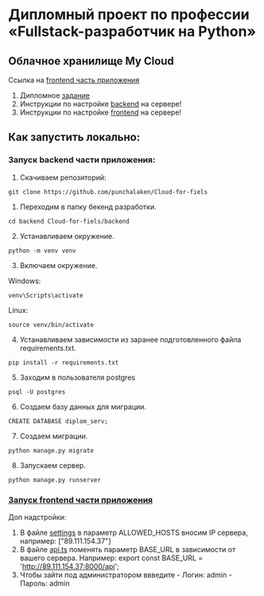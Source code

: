 # Дипломный проект по профессии «Fullstack-разработчик на Python»

## Облачное хранилище My Cloud

Ссылка на [frontend часть приложения](https://github.com/punchalaken/frontend-for-clouds/tree/main)


1. Дипломное [задание](/_README.md)
2. Инструкции по настройке [backend](/backend/README.md) на сервере!
3. Инструкции по настройке [frontend](https://github.com/punchalaken/frontend-for-clouds/blob/main/README.md) на сервере!

## Как запустить локально: 

### Запуск backend части приложения: 

1. Скачиваем репозиторий:
```
git clone https://github.com/punchalaken/Cloud-for-fiels
```

1. Переходим в папку бекенд разработки.
```
cd backend Cloud-for-fiels/backend
```

2. Устанавливаем окружение.
```
python -m venv venv

```

3. Включаем окружение.

Windows:

```
venv\Scripts\activate
```

Linux:

```
source venv/bin/activate
```

4. Устанавливаем зависимости из заранее подготовленного файла requirements.txt.

```
pip install -r requirements.txt
```

5. Заходим в пользователя postgres
```
psql -U postgres 
```

6. Создаем базу данных для миграции.
```
CREATE DATABASE diplom_serv;
```

7. Создаем миграции. 
```
python manage.py migrate 
```

8. Запускаем сервер. 
```
python manage.py runserver
```

### [Запуск frontend части приложения](https://github.com/punchalaken/frontend-for-clouds)

Доп надстройки:
1. В файле [settings](/backend/mycloud/settings.py) в параметр ALLOWED_HOSTS вносим IP сервера, например: ["89.111.154.37"]
2. В файле [api.ts](/frontend/src/api/api.ts) поменять параметр BASE_URL в зависимости от вашего сервера. Например: export const BASE_URL = 'http://89.111.154.37:8000/api';
3. Чтобы зайти под администратором ввведите - Логин: admin - Пароль: admin
